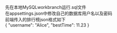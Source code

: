 先在本地MySQLworkbranch运行.sql文件  
在appsettings.json中修改自己的数据库用户名以及密码  
前端传入的排行榜json格式如下  
{
  "username": "Alice",
  "bestTime": 11.23
}


